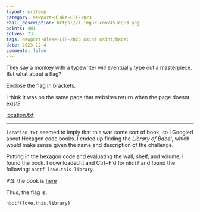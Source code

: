 ```yaml
---
layout: writeup
category: Newport-Blake-CTF-2023
chall_description: https://i.imgur.com/45JeQG3.png
points: 401
solves: 73
tags: Newport-Blake-CTF-2023 osint osint/babel
date: 2023-12-4
comments: false
---
```


They say a monkey with a typewriter will eventually type out a masterpiece. But what about a flag?  

Enclose the flag in brackets.  

I think it was on the same page that websites return when the page doesnt exist?  

[location.txt](https://github.com/Nightxade/ctf-writeups/blob/master/assets/CTFs/Newport-Blake-CTF-2023/osint/location.txt)  

---

`location.txt` seemed to imply that this was some sort of book, so I Googled about Hexagon code books. I ended up finding the *Library of Babel*, which would make sense given the name and description of the challenge.  

Putting in the hexagon code and evaluating the wall, shelf, and volume, I found the book. I downloaded it and Ctrl+F'd for `nbctf` and found the following: `nbctf love.this.library`.  

P.S. the book is [here](https://libraryofbabel.info/referencehex.html)  

Thus, the flag is:  

    nbctf{love.this.library}